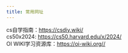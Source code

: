 ```yaml
---
title: 常用网址
---
```


cs自学指南：https://csdiy.wiki/  
cs50x2024: https://cs50.harvard.edu/x/2024/  
OI WIKI学习资源库：https://oi-wiki.org//

